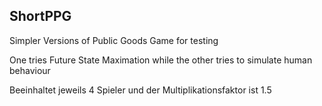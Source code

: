 ## ShortPPG
Simpler Versions of Public Goods Game for testing

One tries Future State Maximation while the other tries to simulate human behaviour

Beeinhaltet jeweils 4 Spieler und der Multiplikationsfaktor ist 1.5
